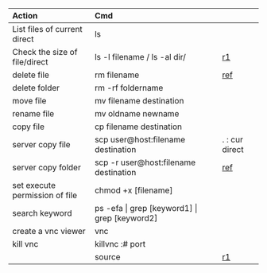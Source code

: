 | Action | Cmd |  |
| :--- | :--- | :--- |
| List files of current direct | ls |  |
| Check the size of file/direct | ls -l filename    /   ls -al dir/ | [r1](https://stackoverflow.com/questions/11720079/how-can-i-see-the-size-of-files-and-directories-in-linux) |
| delete file | rm filename | [ref](https://access.redhat.com/documentation/en-US/Red_Hat_Enterprise_Linux/4/html/Step_by_Step_Guide/s1-manipulate-current.html) |
| delete folder | rm -rf foldername |  |
| move file | mv filename destination |  |
| rename file | mv oldname newname |  |
| copy file | cp filename destination |  |
| server copy file | scp user@host:filename destination | . : cur direct |
| server copy folder | scp -r user@host:filename destination | [ref](http://www.hypexr.org/linux_scp_help.php) |
| set execute permission of file | chmod +x \[filename\] |  |
| search keyword | ps -efa \| grep \[keyword1\] \| grep \[keyword2\] |  |
| create a vnc viewer | vnc |  |
| kill vnc | killvnc :\# port |  |
|  | source | [r1](https://better-coding.com/solved-njs-045-dpi-1047-64-bit-oracle-client-library-cannot-be-loaded/) |



